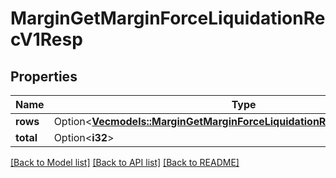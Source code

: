 # MarginGetMarginForceLiquidationRecV1Resp

## Properties

Name | Type | Description | Notes
------------ | ------------- | ------------- | -------------
**rows** | Option<[**Vec<models::MarginGetMarginForceLiquidationRecV1RespRowsInner>**](MarginGetMarginForceLiquidationRecV1Resp_rows_inner.md)> |  | [optional]
**total** | Option<**i32**> |  | [optional]

[[Back to Model list]](../README.md#documentation-for-models) [[Back to API list]](../README.md#documentation-for-api-endpoints) [[Back to README]](../README.md)


